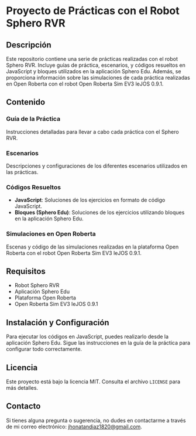 # Proyecto de Prácticas con el Robot Sphero RVR

## Descripción

Este repositorio contiene una serie de prácticas realizadas con el robot Sphero RVR. Incluye guías de práctica, escenarios, y códigos resueltos en JavaScript y bloques utilizados en la aplicación Sphero Edu. Además, se proporciona información sobre las simulaciones de cada práctica realizadas en Open Roberta con el robot Open Roberta Sim EV3 leJOS 0.9.1.

## Contenido

### Guía de la Práctica
Instrucciones detalladas para llevar a cabo cada práctica con el Sphero RVR.

### Escenarios
Descripciones y configuraciones de los diferentes escenarios utilizados en las prácticas.

### Códigos Resueltos

- **JavaScript**: Soluciones de los ejercicios en formato de código JavaScript.
- **Bloques (Sphero Edu)**: Soluciones de los ejercicios utilizando bloques en la aplicación Sphero Edu.

### Simulaciones en Open Roberta
Escenas y código de las simulaciones realizadas en la plataforma Open Roberta con el robot Open Roberta Sim EV3 leJOS 0.9.1.

## Requisitos

- Robot Sphero RVR
- Aplicación Sphero Edu
- Plataforma Open Roberta
- Open Roberta Sim EV3 leJOS 0.9.1

## Instalación y Configuración

Para ejecutar los códigos en JavaScript, puedes realizarlo desde la aplicación Sphero Edu. Sigue las instrucciones en la guía de la práctica para configurar todo correctamente.

## Licencia

Este proyecto está bajo la licencia MIT. Consulta el archivo `LICENSE` para más detalles.

## Contacto

Si tienes alguna pregunta o sugerencia, no dudes en contactarme a través de mi correo electrónico: jhonatandiaz1820@gmail.com.
